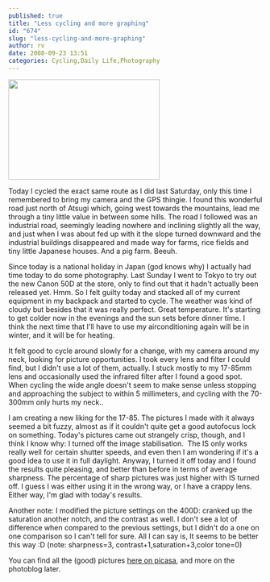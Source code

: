 ```yaml
---
published: true
title: "Less cycling and more graphing"
id: "674"
slug: "less-cycling-and-more-graphing"
author: rv
date: 2008-09-23 13:51
categories: Cycling,Daily Life,Photography
---
```

<a href="https://s3.amazonaws.com/cfwblog/uploads/2008/09/img_9410.jpg"><img class="aligncenter size-medium wp-image-675" title="img_9410" src="https://s3.amazonaws.com/cfwblog/uploads/2008/09/img_9410.jpg?w=300" alt="" width="300" height="199" /></a>

Today I cycled the exact same route as I did last Saturday, only this time I remembered to bring my camera and the GPS thingie. I found this wonderful road just north of Atsugi which, going west towards the mountains, lead me through a tiny little value in between some hills. The road I followed was an industrial road, seemingly leading nowhere and inclining slightly all the way, and just when I was about fed up with it the slope turned downward and the industrial buildings disappeared and made way for farms, rice fields and tiny little Japanese houses. And a pig farm. Beeuh.

Since today is a national holiday in Japan (god knows why) I actually had time today to do some photography. Last Sunday I went to Tokyo to try out the new Canon 50D at the store, only to find out that it hadn't actually been released yet. Hmm. So I felt guilty today and stacked all of my current equipment in my backpack and started to cycle. The weather was kind of cloudy but besides that it was really perfect. Great temperature. It's starting to get colder now in the evenings and the sun sets before dinner time. I think the next time that I'll have to use my airconditioning again will be in winter, and it will be for heating. 

It felt good to cycle around slowly for a change, with my camera around my neck, looking for picture opportunities. I took every lens and filter I could find, but I didn't use a lot of them, actually. I stuck mostly to my 17-85mm lens and occasionally used the infrared filter after I found a good spot. When cycling the wide angle doesn't seem to make sense unless stopping and approaching the subject to within 5 millimeters, and cycling with the 70-300mm only hurts my neck.. 

I am creating a new liking for the 17-85. The pictures I made with it always seemed a bit fuzzy, almost as if it couldn't quite get a good autofocus lock on something. Today's pictures came out strangely crisp, though, and I think I know why: I turned off the image stabilisation.  The IS only works really well for certain shutter speeds, and even then I am wondering if it's a good idea to use it in full daylight. Anyway, I turned it off today and I found the results quite pleasing, and better than before in terms of average sharpness. The percentage of sharp pictures was just higher with IS turned off. I guess I was either using it in the wrong way, or I have a crappy lens. Either way, I'm glad with today's results.

Another note: I modified the picture settings on the 400D: cranked up the saturation another notch, and the contrast as well. I don't see a lot of difference when compared to the previous settings, but I didn't do a one on one comparison so I can't tell for sure. All I can say is, It seems to be better this way :D (note: sharpness=3, contrast+1,saturation+3,color tone=0)

You can find all the (good) pictures <a href="http://picasaweb.google.co.jp/mrhazard/Graphing#" target="_blank">here on picasa</a>, and more on the photoblog later.